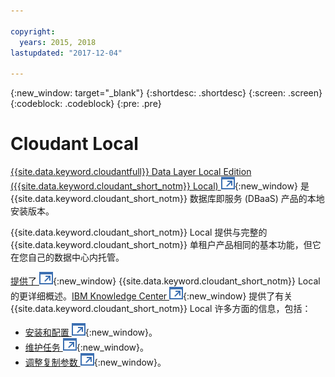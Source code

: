 ```yaml
---

copyright:
  years: 2015, 2018
lastupdated: "2017-12-04"

---
```


{:new_window: target="_blank"}
{:shortdesc: .shortdesc}
{:screen: .screen}
{:codeblock: .codeblock}
{:pre: .pre}

<!-- Acrolinx: 2017-03-16 -->

# Cloudant Local

[{{site.data.keyword.cloudantfull}} Data Layer Local Edition ({{site.data.keyword.cloudant_short_notm}} Local) ![外部链接图标](../images/launch-glyph.svg "外部链接图标")](https://www.ibm.com/support/knowledgecenter/SSTPQH_1.1.0/com.ibm.cloudant.local.doc/SSTPQH_1.1.0_welcome.html){:new_window} 是 {{site.data.keyword.cloudant_short_notm}} 数据库即服务 (DBaaS) 产品的本地安装版本。

{{site.data.keyword.cloudant_short_notm}} Local 提供与完整的 {{site.data.keyword.cloudant_short_notm}} 单租户产品相同的基本功能，但它在您自己的数据中心内托管。

[提供了 ![外部链接图标](../images/launch-glyph.svg "外部链接图标")](https://www.ibm.com/support/knowledgecenter/en/SSTPQH_1.1.0/com.ibm.cloudant.local.install.doc/topics/clinstall_cloudant_local_overview.html){:new_window} {{site.data.keyword.cloudant_short_notm}} Local 的更详细概述。[IBM Knowledge Center ![外部链接图标](../images/launch-glyph.svg "外部链接图标")](https://www.ibm.com/support/knowledgecenter/en/SSTPQH_1.1.0/com.ibm.cloudant.local.doc/SSTPQH_1.1.0_welcome.html){:new_window} 提供了有关 {{site.data.keyword.cloudant_short_notm}} Local 许多方面的信息，包括：

-   [安装和配置 ![外部链接图标](../images/launch-glyph.svg "外部链接图标")](https://www.ibm.com/support/knowledgecenter/en/SSTPQH_1.1.0/com.ibm.cloudant.local.install.doc/topics/clinstall_installing.html){:new_window}。
-   [维护任务 ![外部链接图标](../images/launch-glyph.svg "外部链接图标")](https://www.ibm.com/support/knowledgecenter/en/SSTPQH_1.1.0/com.ibm.cloudant.local.install.doc/topics/clinstall_maintenance_tasks_overview.html){:new_window}。
-   [调整复制参数 ![外部链接图标](../images/launch-glyph.svg "外部链接图标")](https://www.ibm.com/support/knowledgecenter/en/SSTPQH_1.1.0/com.ibm.cloudant.local.install.doc/topics/clinstall_tuning_parameters_replication_cases.html){:new_window}。


